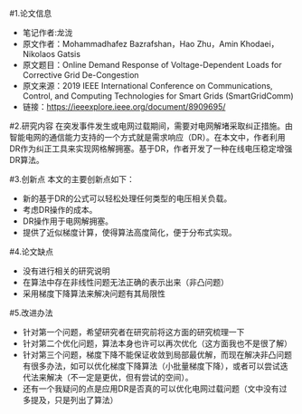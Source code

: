 #1.论文信息
* 笔记作者:龙泷
* 原文作者：Mohammadhafez Bazrafshan，Hao Zhu，Amin Khodaei，Nikolaos Gatsis 
* 原文题目：Online Demand Response of Voltage-Dependent Loads for Corrective Grid De-Congestion
* 原文来源：2019 IEEE International Conference on Communications, Control, and Computing Technologies for Smart Grids (SmartGridComm)
* 链接：https://ieeexplore.ieee.org/document/8909695/

#2.研究内容
在突发事件发生或电网过载期间，需要对电网解堵采取纠正措施。由智能电网的通信能力支持的一个方式就是需求响应（DR）。在本文中，作者利用DR作为纠正工具来实现网格解拥塞。基于DR，作者开发了一种在线电压稳定增强DR算法。

#3.创新点
本文的主要创新点如下：

* 新的基于DR的公式可以轻松处理任何类型的电压相关负载。
* 考虑DR操作的成本。
* DR操作用于电网解拥塞。
* 提供了近似梯度计算，使得算法高度简化，便于分布式实现。

#4.论文缺点
* 没有进行相关的研究说明
* 在算法中存在非线性问题无法正确的表示出来（非凸问题）
* 采用梯度下降算法来解决问题有其局限性

#5.改进办法
* 针对第一个问题，希望研究者在研究前将这方面的研究梳理一下
* 针对第二个优化问题，算法本身也许可以再次优化（这方面我也不是很了解）
* 针对第三个问题，梯度下降不能保证收敛到局部最优解，而现在解决非凸问题有很多办法，如可以优化梯度下降算法（小批量梯度下降），或者可以尝试迭代法来解决（不一定是更优，但有尝试的空间）。
* 还有一个我疑问的点是应用DR是否真的可以优化电网过载问题（文中没有过多提及，只是列出了算法）

